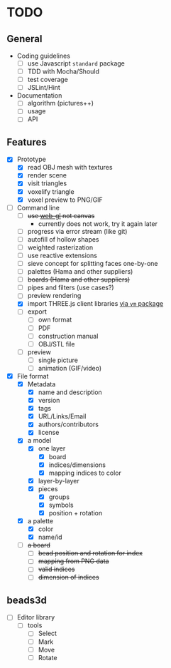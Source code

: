 # TODO

## General
* Coding guidelines
  * [ ] use Javascript `standard` package
  * [ ] TDD with Mocha/Should
  * [ ] test coverage
  * [ ] JSLint/Hint
* Documentation
  * [ ] algorithm (pictures++)
  * [ ] usage
  * [ ] API

## Features
* [x] Prototype
  * [x] read OBJ mesh with textures
  * [x] render scene
  * [x] visit triangles
  * [x] voxelify triangle
  * [x] voxel preview to PNG/GIF
* [ ] Command line
  * [ ] ~~use [web-gl](https://gist.github.com/bsergean/6780d7cc0cabb1b4d6c8) not canvas~~
    * currently does not work, try it again later
  * [ ] progress via error stream (like git)
  * [ ] autofill of hollow shapes
  * [ ] weighted rasterization
  * [ ] use reactive extensions
  * [ ] sieve concept for splitting faces one-by-one
  * [ ] palettes (Hama and other suppliers)
  * [ ] ~~boards (Hama and other suppliers)~~
  * [ ] pipes and filters (use cases?)
  * [ ] preview rendering
  * [x] import THREE.js client libraries [via `vm` package](http://stackoverflow.com/questions/5171213/load-vanilla-javascript-libraries-into-node-js)
  * [ ] export
    * [ ] own format
    * [ ] PDF
    * [ ] construction manual
    * [ ] OBJ/STL file
  * [ ] preview
    * [ ] single picture
    * [ ] animation (GIF/video)
* [x] File format
  * [x] Metadata
    * [x] name and description
    * [x] version
    * [x] tags
    * [x] URL/Links/Email
    * [x] authors/contributors
    * [x] license
  * [x] a model
    * [x] one layer
      * [x] board
      * [x] indices/dimensions
      * [x] mapping indices to color
    * [x] layer-by-layer
    * [x] pieces
      * [x] groups
      * [x] symbols
      * [x] position + rotation
  * [x] a palette
    * [x] color
    * [x] name/id
  * [ ] ~~a board~~
    * [ ] ~~bead position and rotation for index~~
    * [ ] ~~mapping from PNG data~~
    * [ ] ~~valid indices~~
    * [ ] ~~dimension of indices~~

## beads3d
* [ ] Editor library
  * [ ] tools
    * [ ] Select
    * [ ] Mark
    * [ ] Move
    * [ ] Rotate
